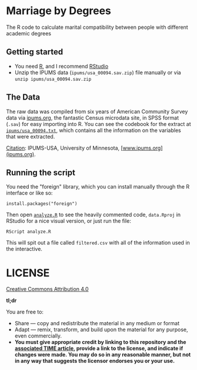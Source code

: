 # Marriage by Degrees
The R code to calculate marital compatibility between people with different academic degrees

## Getting started
+ You need [R](https://www.r-project.org/), and I recommend [RStudio](https://www.rstudio.com/)
+ Unzip the IPUMS data (`ipums/usa_00094.sav.zip`) file manually or via `unzip ipums/usa_00094.sav.zip`

## The Data
The raw data was compiled from six years of American Community Survey data via [ipums.org](ipums.org), the fantastic Census microdata site, in SPSS format (`.sav`) for easy importing into R. You can see the codebook for the extract at [`ipums/usa_00094.txt`](ipums/usa_00094.txt), which contains all the information on the variables that were extracted.

[Citation](https://usa.ipums.org/usa/cite.shtml): IPUMS-USA, University of Minnesota, [www.ipums.org](ipums.org).

## Running the script
You need the "foreign" library, which you can install manually through the R interface or like so:

	install.packages("foreign")

Then open [`analyze.R`](analyze.R) to see the heavily commented code, `data.Rproj` in RStudio for a nice visual version, or just run the file:

	RScript analyze.R

This will spit out a file called `filtered.csv` with all of the information used in the interactive.

# LICENSE
[Creative Commons Attribution 4.0](https://creativecommons.org/licenses/by/4.0/)

**tl;dr**

You are free to:
+ Share — copy and redistribute the material in any medium or format
+ Adapt — remix, transform, and build upon the material for any purpose, even commercially.
+ **You must give appropriate credit by linking to this repository and the [associated TIME article](http://time.com/4497291/college-degree-major-love-marriage/), provide a link to the license, and indicate if changes were made. You may do so in any reasonable manner, but not in any way that suggests the licensor endorses you or your use.**

